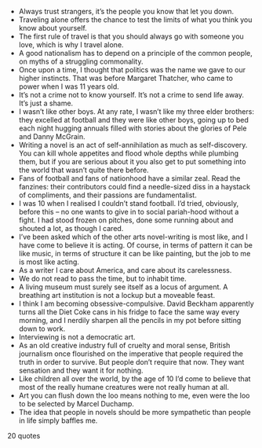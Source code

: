  - Always trust strangers, it’s the people you know that let you down.
 - Traveling alone offers the chance to test the limits of what you think you know about yourself.
 - The first rule of travel is that you should always go with someone you love, which is why I travel alone.
 - A good nationalism has to depend on a principle of the common people, on myths of a struggling commonality.
 - Once upon a time, I thought that politics was the name we gave to our higher instincts. That was before Margaret Thatcher, who came to power when I was 11 years old.
 - It’s not a crime not to know yourself. It’s not a crime to send life away. It’s just a shame.
 - I wasn’t like other boys. At any rate, I wasn’t like my three elder brothers: they excelled at football and they were like other boys, going up to bed each night hugging annuals filled with stories about the glories of Pele and Danny McGrain.
 - Writing a novel is an act of self-annihilation as much as self-discovery. You can kill whole appetites and flood whole depths while plumbing them, but if you are serious about it you also get to put something into the world that wasn’t quite there before.
 - Fans of football and fans of nationhood have a similar zeal. Read the fanzines: their contributors could find a needle-sized diss in a haystack of compliments, and their passions are fundamentalist.
 - I was 10 when I realised I couldn’t stand football. I’d tried, obviously, before this – no one wants to give in to social pariah-hood without a fight. I had stood frozen on pitches, done some running about and shouted a lot, as though I cared.
 - I’ve been asked which of the other arts novel-writing is most like, and I have come to believe it is acting. Of course, in terms of pattern it can be like music, in terms of structure it can be like painting, but the job to me is most like acting.
 - As a writer I care about America, and care about its carelessness.
 - We do not read to pass the time, but to inhabit time.
 - A living museum must surely see itself as a locus of argument. A breathing art institution is not a lockup but a moveable feast.
 - I think I am becoming obsessive-compulsive. David Beckham apparently turns all the Diet Coke cans in his fridge to face the same way every morning, and I nerdily sharpen all the pencils in my pot before sitting down to work.
 - Interviewing is not a democratic art.
 - As an old creative industry full of cruelty and moral sense, British journalism once flourished on the imperative that people required the truth in order to survive. But people don’t require that now. They want sensation and they want it for nothing.
 - Like children all over the world, by the age of 10 I’d come to believe that most of the really humane creatures were not really human at all.
 - Art you can flush down the loo means nothing to me, even were the loo to be selected by Marcel Duchamp.
 - The idea that people in novels should be more sympathetic than people in life simply baffles me.

20 quotes